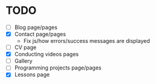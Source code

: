 # TODO

- [ ] Blog page/pages
- [x] Contact page/pages
  - Fix js/how errors/success messages are displayed
- [ ] CV page
- [x] Conducting videos pages
- [ ] Gallery
- [ ] Programming projects page/pages
- [x] Lessons page
